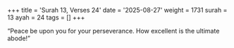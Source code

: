 +++
title = 'Surah 13, Verses 24'
date = '2025-08-27'
weight = 1731
surah = 13
ayah = 24
tags = []
+++

“Peace be upon you for your perseverance. How excellent is the ultimate abode!”